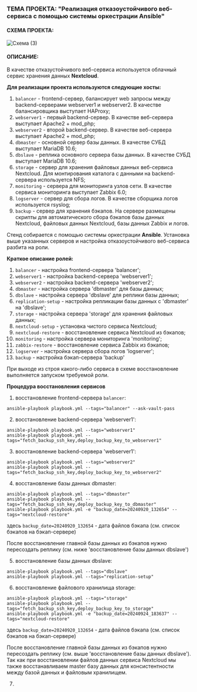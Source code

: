 ### ТЕМА ПРОЕКТА: "Реализация отказоустойчивого веб-сервиса с помощью системы оркестрации Ansible"

#### СХЕМА ПРОЕКТА:

![Схема (3)](https://github.com/user-attachments/assets/32968ef9-183d-442b-9143-2b5593e6db60)

#### ОПИСАНИЕ: 

В качестве отказустойчивого веб-сервиса используется облачный сервис хранения данных __Nextcloud__. 

__Для реализации проекта используются следующие хосты:__
1. `balancer` - frontend-сервер, балансирует web запросы между backend-серверами webserver1 и webserver2. В качестве балансировщика выступает HAProxy;
2. `webserver1` - первый backend-сервер. В качестве веб-сервера выступает Apache2 + mod_php;
3. `webserver2` - второй backend-сервер. В качестве веб-сервера выступает Apache2 + mod_php;
4. `dbmaster` - основной сервер базы данных. В качестве СУБД выступает MariaDB 10.6;
5. `dbslave` - реплика основного сервера базы данных. В качестве СУБД выступает MariaDB 10.6;
6. `storage` - сервер для хранения файловых данных веб-сервиса Nextcloud. Для монтирования каталога с данными на backend-сервера используется NFS;
7. `monitoring` - сервера для мониторинга узлов сети. В качестве сервиса мониторинга выступает Zabbix 6.0;
8. `logserver` - сервер для сбора логов. В качестве сборщика логов используется rsyslog;
9. `backup` - сервер для хранения бэкапов. На сервере размещены скрипты для автоматического сбора бэкапов базы данных Nextcloud, файловых данных Nextcloud, базы данных Zabbix и логов.

Стенд собирается с помощью системы оркестрации __Ansible__. Установка выше указанных серверов и настройка отказоустойчивого веб-сервиса разбита на роли.

__Краткое описание ролей:__
1. `balancer` - настройка frontend-сервера 'balancer';
2. `webserver1` - настройка backend-сервера 'webserver1';
3. `webserver2` - настройка backend-сервера 'webserver2';
4. `dbmaster` - настройка сервера 'dbmaster' для базы данных;
5. `dbslave` - настройка сервера 'dbslave' для реплики базы данных;
6. `replication-setup` - настройка репликации базы данных с 'dbmaster' на 'dbslave';
7. `storage` - настройка сервера 'storage' для хранения файловых данных;
8. `nextcloud-setup` - установка чистого сервиса Nextcloud;
9. `nextcloud-restore` - восстановление сервиса Nextcloud из бэкапов;
10. `monitoring` - настройка сервера мониторинга 'monitoring';
11. `zabbix-restore` - восстановление сервиса Zabbix из бэкапов;
12. `logserver` - настройка сервера сбора логов 'logserver';
13. `backup` - настройка бэкап-сервера 'backup'

При выходе из строя какого-либо сервиса в схеме восстановление выполняется запуском требуемой роли. 

__Процедура восстановления сервисов__
1. восстановление frontend-сервера `balancer`:
```console
ansible-playbook playbook.yml --tags="balancer" --ask-vault-pass
```
2. восстановление backend-сервера 'webserver1':
```console
ansible-playbook playbook.yml --tags="webserver1"
ansible-playbook playbook.yml --tags="fetch_backup_ssh_key,deploy_backup_key_to_webserver1"
```
3. восстановление backend-сервера 'webserver1':
```console
ansible-playbook playbook.yml --tags="webserver2"
ansible-playbook playbook.yml --tags="fetch_backup_ssh_key,deploy_backup_key_to_webserver2"
```
4. восстановление базы данных dbmaster:
```console
ansible-playbook playbook.yml --tags="dbmaster"
ansible-playbook playbook.yml --tags="fetch_backup_ssh_key,deploy_backup_key_to_dbmaster"
ansible-playbook playbook.yml -e "backup_date=20240920_132654" --tags="nextcloud-restore"
```
здесь `backup_date=20240920_132654` - дата файлов бэкапа (см. список бэкапов на бэкап-сервере) 

После восстановление главной базы данных из бэкапов нужно пересоздать реплику (см. ниже 'восстановление базы данных dbslave')

5. восстановление базы данных dbslave:
```console
ansible-playbook playbook.yml --tags="dbslave"
ansible-playbook playbook.yml --tags="replication-setup"
```
6. восстановление файлового хранилища storage:
```console
ansible-playbook playbook.yml --tags="storage"
ansible-playbook playbook.yml --tags="fetch_backup_ssh_key,deploy_backup_key_to_storage"
ansible-playbook playbook.yml -e "backup_date=20240924_183637" --tags="nextcloud-restore"
```
здесь `backup_date=20240920_132654` - дата файлов бэкапа (см. список бэкапов на бэкап-сервере)

После восстановление главной базы данных из бэкапов нужно пересоздать реплику (см. выше 'восстановление базы данных dbslave'). Так как при восстановлении файлов данных сервиса Nextcloud мы также восстанавливаем master базу данных для консистентности между базой данных и файловым хранилищем.

7. 
